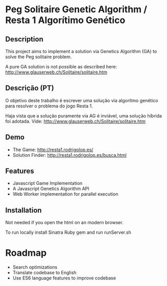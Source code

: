 Peg Solitaire Genetic Algorithm / Resta 1 Algorítimo Genético
=============================================================

Description
-----------

This project aims to implement a solution via Genetics Algorithm (GA) to solve the
Peg solitaire problem. 

A pure GA solution is not possible as described here: http://www.glauserweb.ch/Solitaire/solitaire.htm

Descrição (PT)
--------------

O objetivo deste trabalho é escrever uma solução via algorítmo genético
para resolver o problema do jogo Resta 1.

Haja vista que a solução puramente via AG é inviável, uma solução híbrida foi adotada. Vide:
http://www.glauserweb.ch/Solitaire/solitaire.htm


Demo
----

* The Game: http://resta1.rodrigolop.es/
* Solution Finder: http://resta1.rodrigolop.es/busca.html


Features
--------

- Javascript Game Implementation
- A Javascript Genetics Algorithm API
- Web Worker implementation for parallel execution


Installation
----------

Not needed if you open the html on an modern browser.

To run locally install Sinatra Ruby gem and run runServer.sh


Roadmap
=========

- Search optimizations
- Translate codebase to English
- Use ES6 language features to improve codebase
